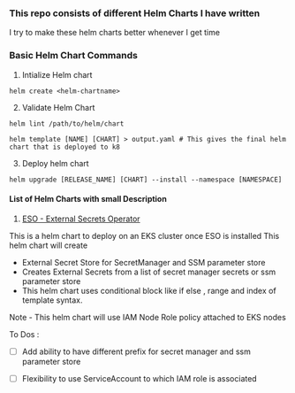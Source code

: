 ### This repo consists of different Helm Charts I have written
I try to make these helm charts better whenever I get time 

### Basic Helm Chart Commands

1. Intialize Helm chart 
```
helm create <helm-chartname>
```
2. Validate Helm Chart
```
helm lint /path/to/helm/chart 

helm template [NAME] [CHART] > output.yaml # This gives the final helm chart that is deployed to k8
```
3. Deploy helm chart 
```
helm upgrade [RELEASE_NAME] [CHART] --install --namespace [NAMESPACE]
```

#### List of Helm Charts with small Description

1. [ESO - External Secrets Operator](./eso)

This is a helm chart to deploy on an EKS cluster once ESO is installed
This helm chart will create 
-  External Secret Store for SecretManager and SSM parameter store
- Creates External Secrets from a list of secret manager secrets or ssm parameter store
- This helm chart uses conditional block like if else , range and index of template syntax.

Note - This helm chart will use IAM Node Role policy attached to EKS nodes

To Dos : 
- [ ] Add ability to have different prefix for secret manager and ssm parameter store
- [ ] Flexibility to use ServiceAccount to which IAM role is associated

